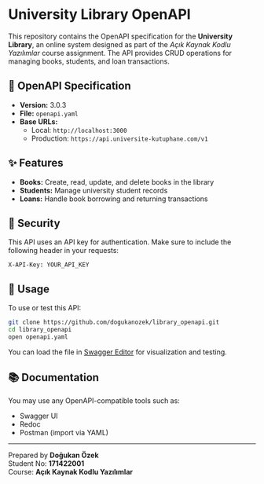 # University Library OpenAPI

This repository contains the OpenAPI specification for the **University Library**, an online system designed as part of the _Açık Kaynak Kodlu Yazılımlar_ course assignment. The API provides CRUD operations for managing books, students, and loan transactions.

## 📄 OpenAPI Specification

- **Version:** 3.0.3  
- **File:** `openapi.yaml`  
- **Base URLs:**
  - Local: `http://localhost:3000`
  - Production: `https://api.universite-kutuphane.com/v1`

## ✨ Features

- **Books:** Create, read, update, and delete books in the library
- **Students:** Manage university student records
- **Loans:** Handle book borrowing and returning transactions

## 🔐 Security

This API uses an API key for authentication. Make sure to include the following header in your requests:

```
X-API-Key: YOUR_API_KEY
```

## 🚀 Usage

To use or test this API:

```bash
git clone https://github.com/dogukanozek/library_openapi.git
cd library_openapi
open openapi.yaml
```

You can load the file in [Swagger Editor](https://editor.swagger.io) for visualization and testing.

## 📚 Documentation

You may use any OpenAPI-compatible tools such as:

- Swagger UI
- Redoc
- Postman (import via YAML)

---

Prepared by **Doğukan Özek**  
Student No: **171422001**  
Course: **Açık Kaynak Kodlu Yazılımlar**